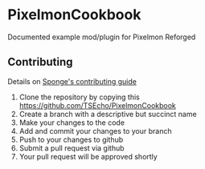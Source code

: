 # PixelmonCookbook
Documented example mod/plugin for Pixelmon Reforged

## Contributing

Details on [Sponge's contributing guide](https://docs.spongepowered.org/stable/en/contributing/howtogit.html)

1. Clone the repository by copying this https://github.com/TSEcho/PixelmonCookbook
2. Create a branch with a descriptive but succinct name
3. Make your changes to the code
4. Add and commit your changes to your branch
5. Push to your changes to github
6. Submit a pull request via github
7. Your pull request will be approved shortly 

